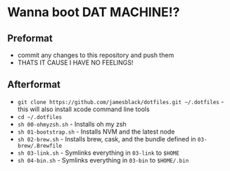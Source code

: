 # Wanna boot DAT MACHINE!?

## Preformat

* commit any changes to this repository and push them
* THATS IT CAUSE I HAVE NO FEELINGS!

## Afterformat

* `git clone https://github.com/jamesblack/dotfiles.git ~/.dotfiles` - this will also install xcode command line tools
* `cd ~/.dotfiles`
* `sh 00-ohmyzsh.sh` - Installs oh my zsh
* `sh 01-bootstrap.sh` - Installs NVM and the latest node
* `sh 02-brew.sh` - Installs brew, cask, and the bundle defined in `03-brew/.Brewfile`
* `sh 03-link.sh` - Symlinks everything in `03-link` to `$HOME`
* `sh 04-bin.sh` - Symlinks everything in `03-bin` to `$HOME/.bin`
